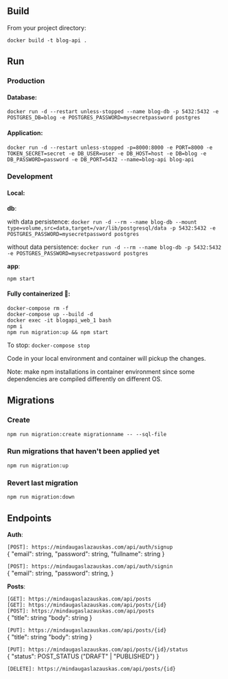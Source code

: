 ## Build

From your project directory:

`docker build -t blog-api .`

## Run

### Production

#### Database:

`docker run -d --restart unless-stopped --name blog-db -p 5432:5432 -e POSTGRES_DB=blog -e POSTGRES_PASSWORD=mysecretpassword postgres`

#### Application:

`docker run -d --restart unless-stopped -p=8000:8000 -e PORT=8000 -e TOKEN_SECRET=secret -e DB_USER=user -e DB_HOST=host -e DB=blog -e DB_PASSWORD=password -e DB_PORT=5432 --name=blog-api blog-api`

### Development

#### Local:

<strong>db</strong>:

with data persistence:
`docker run -d --rm --name blog-db --mount type=volume,src=data,target=/var/lib/postgresql/data -p 5432:5432 -e POSTGRES_PASSWORD=mysecretpassword postgres` <br />

without data persistence:
`docker run -d --rm --name blog-db -p 5432:5432 -e POSTGRES_PASSWORD=mysecretpassword postgres` <br />

<strong>app</strong>:

`npm start`

#### Fully containerized 🚀:

`docker-compose rm -f` <br />
`docker-compose up --build -d` <br />
`docker exec -it blogapi_web_1 bash` <br />
`npm i` <br />
`npm run migration:up && npm start` <br />

To stop: `docker-compose stop`

Code in your local environment and container will pickup the changes.

Note: make npm installations in container environment since some dependencies are compiled differently on different OS.

## Migrations

### Create

`npm run migration:create migrationname -- --sql-file`

### Run migrations that haven't been applied yet

`npm run migration:up`

### Revert last migration

`npm run migration:down`

## Endpoints

<strong>Auth</strong>:

`[POST]: https://mindaugaslazauskas.com/api/auth/signup` <br />
{
"email": string,
"password": string,
"fullname": string
}

`[POST]: https://mindaugaslazauskas.com/api/auth/signin` <br />
{
"email": string,
"password": string,
}

<strong>Posts</strong>:

`[GET]: https://mindaugaslazauskas.com/api/posts` <br />
`[GET]: https://mindaugaslazauskas.com/api/posts/{id}` <br />
`[POST]: https://mindaugaslazauskas.com/api/posts` <br />
{
"title": string
"body": string
}

`[PUT]: https://mindaugaslazauskas.com/api/posts/{id}` <br />
{
"title": string
"body": string
}

`[PUT]: https://mindaugaslazauskas.com/api/posts/{id}/status` <br />
{
"status": POST_STATUS ("DRAFT" | "PUBLISHED")
}

`[DELETE]: https://mindaugaslazauskas.com/api/posts/{id}`
